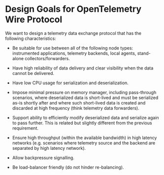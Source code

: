 <!--- Hugo front matter used to generate the website version of this page:
linkTitle: Design Goals
--->

# Design Goals for OpenTelemetry Wire Protocol

We want to design a telemetry data exchange protocol that has the following characteristics:

- Be suitable for use between all of the following node types: instrumented applications, telemetry backends, local agents, stand-alone collectors/forwarders.

- Have high reliability of data delivery and clear visibility when the data cannot be delivered.

- Have low CPU usage for serialization and deserialization.

- Impose minimal pressure on memory manager, including pass-through scenarios, where deserialized data is short-lived and must be serialized as-is shortly after and where such short-lived data is created and discarded at high frequency (think telemetry data forwarders).

- Support ability to efficiently modify deserialized data and serialize again to pass further. This is related but slightly different from the previous requirement.

- Ensure high throughput (within the available bandwidth) in high latency networks (e.g. scenarios where telemetry source and the backend are separated by high latency network).

- Allow backpressure signalling.

- Be load-balancer friendly (do not hinder re-balancing).
